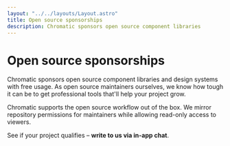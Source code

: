 ```yaml
---
layout: "../../layouts/Layout.astro"
title: Open source sponsorships
description: Chromatic sponsors open source component libraries
---
```


# Open source sponsorships

Chromatic sponsors open source component libraries and design systems with free usage. As open source maintainers ourselves, we know how tough it can be to get professional tools that'll help your project grow.

Chromatic supports the open source workflow out of the box. We mirror repository permissions for maintainers while allowing read-only access to viewers.

See if your project qualifies – <a class="intercom-opensource-qualification-bot"><b>write to us via in-app chat</b></a>.
